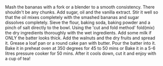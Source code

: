 Mash the bananas with a fork or a blender to a smooth consistency. There shouldn't be any chunks.
Add sugar, oil and the vanilla extract.
Stir it well so that the oil mixes completely with the smashed bananas and sugar dissolves completely.
Sieve the flour, baking soda, baking powder and a pinch of salt directly to the bowl.
Using the 'cut and fold method' fold(mix) the dry ingredients thoroughly with the wet ingredients.
Add some milk if ONLY the batter looks thick.
Add the walnuts and the dry fruits and spread it.
Grease a loaf pan or a round cake pan with butter.
Pour the batter into it.
Bake it in preheat oven at 350 degrees for 45 to 50 mins
                        or
Bake it in a 5-6 litres pressure cooker for 50 mins.
After it cools down, cut it and enjoy with a cup of tea!